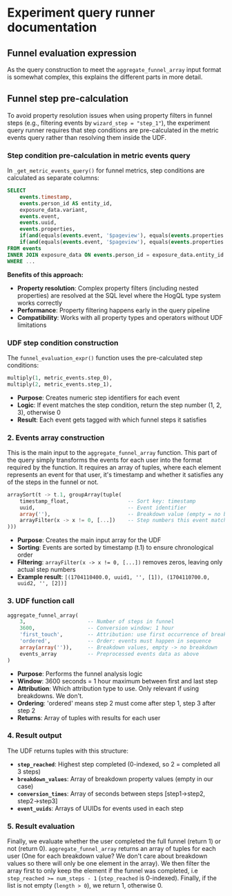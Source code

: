 # Experiment query runner documentation

## Funnel evaluation expression

As the query construction to meet the `aggregate_funnel_array` input format is somewhat complex,
this explains the different parts in more detail.

## Funnel step pre-calculation

To avoid property resolution issues when using property filters in funnel steps (e.g., filtering events by `wizard_step = "step_1"`), the experiment query runner requires that step conditions are pre-calculated in the metric events query rather than resolving them inside the UDF.

### Step condition pre-calculation in metric events query

In `_get_metric_events_query()` for funnel metrics, step conditions are calculated as separate columns:

```sql
SELECT
    events.timestamp,
    events.person_id AS entity_id,
    exposure_data.variant,
    events.event,
    events.uuid,
    events.properties,
    if(and(equals(events.event, '$pageview'), equals(events.properties.wizard_step, 'step_1')), 1, 0) AS step_0,
    if(and(equals(events.event, '$pageview'), equals(events.properties.wizard_step, 'step_2')), 1, 0) AS step_1
FROM events
INNER JOIN exposure_data ON events.person_id = exposure_data.entity_id
WHERE ...
```

**Benefits of this approach:**

- **Property resolution**: Complex property filters (including nested properties) are resolved at the SQL level where the HogQL type system works correctly
- **Performance**: Property filtering happens early in the query pipeline
- **Compatibility**: Works with all property types and operators without UDF limitations

### UDF step condition construction

The `funnel_evaluation_expr()` function uses the pre-calculated step conditions:

```sql
multiply(1, metric_events.step_0),
multiply(2, metric_events.step_1),
```

- **Purpose**: Creates numeric step identifiers for each event
- **Logic**: If event matches the step condition, return the step number (1, 2, 3), otherwise 0
- **Result**: Each event gets tagged with which funnel steps it satisfies

### 2. Events array construction

This is the main input to the `aggregate_funnel_array` function. This part of the query simply transforms the events for each
user into the format required by the function. It requires an array of tuples, where each element represents an event for that
user, it's timestamp and whether it satisfies any of the steps in the funnel or not.

```sql
arraySort(t -> t.1, groupArray(tuple(
    timestamp_float,                   -- Sort key: timestamp
    uuid,                              -- Event identifier
    array(''),                         -- Breakdown value (empty = no breakdown)
    arrayFilter(x -> x != 0, [...])    -- Step numbers this event matches
)))
```

- **Purpose**: Creates the main input array for the UDF
- **Sorting**: Events are sorted by timestamp (t.1) to ensure chronological order
- **Filtering**: `arrayFilter(x -> x != 0, [...])` removes zeros, leaving only actual step numbers
- **Example result**: `[(1704110400.0, uuid1, '', [1]), (1704110700.0, uuid2, '', [2])]`

### 3. UDF function call

```sql
aggregate_funnel_array(
    3,                    -- Number of steps in funnel
    3600,                 -- Conversion window: 1 hour
    'first_touch',        -- Attribution: use first occurrence of breakdown
    'ordered',            -- Order: events must happen in sequence
    array(array('')),     -- Breakdown values, empty -> no breakdown
    events_array          -- Preprocessed events data as above
)
```

- **Purpose**: Performs the funnel analysis logic
- **Window**: 3600 seconds = 1 hour maximum between first and last step
- **Attribution**: Which attribution type to use. Only relevant if using breakdowns. We don't.
- **Ordering**: 'ordered' means step 2 must come after step 1, step 3 after step 2
- **Returns**: Array of tuples with results for each user

### 4. Result output

The UDF returns tuples with this structure:

- **`step_reached`**: Highest step completed (0-indexed, so 2 = completed all 3 steps)
- **`breakdown_values`**: Array of breakdown property values (empty in our case)
- **`conversion_times`**: Array of seconds between steps [step1→step2, step2→step3]
- **`event_uuids`**: Arrays of UUIDs for events used in each step

### 5. Result evaluation

Finally, we evaluate whether the user completed the full funnel (return 1) or not (return 0).
`aggregate_funnel_array` returns an array of tuples for each user (One for each breakdown value?
We don't care about breakdown values so there will only be one element in the array). We then
filter the array first to only keep the element if the funnel was completed,
i.e `step_reached >= num_steps - 1` (`step_reached` is 0-indexed).
Finally, if the list is not empty (`length > 0`), we return 1, otherwise 0.
